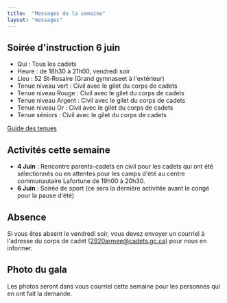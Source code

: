 ```yaml
---
title:  "Messages de la semaine"
layout: "messages"
---
```


## Soirée d'instruction 6 juin
- Qui : Tous les cadets
- Heure : de 18h30 à 21h00, vendredi soir
- Lieu : 52 St-Rosaire (Grand gymnaseet à l'extérieur) 
- Tenue niveau vert : Civil avec le gilet du corps de cadets
- Tenue niveau Rouge : Civil avec le gilet du corps de cadets
- Tenue niveau Argent : Civil avec le gilet du corps de cadets
- Tenue niveau Or : Civil avec le gilet du corps de cadets
- Tenue séniors : Civil avec le gilet du corps de cadets

[Guide des tenues](https://cc2920.ca/docs/ressources/guide_uniforme.v3.pdf)


## Activités cette semaine 

- **4 Juin** : Rencontre parents-cadets en civil pour les cadets qui ont été sélectionnés ou en attentes pour les camps d'été au centre communautaire Lafortune de 19h00 à 20h30.
- **6 Juin** : Soirée de sport (ce sera la derniëre activitée avant le congé pour la pause d'été)


## Absence

Si vous êtes absent le vendredi soir, vous devez envoyer un courriel à l'adresse du corps de cadet (<2920armee@cadets.gc.ca>) pour nous en informer.

## Photo du gala

Les photos seront dans vous courriel cette semaine pour les personnes qui en ont fait la demande.


